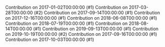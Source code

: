 Contribution on 2017-01-02T00:00:00 (#1)
Contribution on 2017-03-28T00:00:00 (#2)
Contribution on 2017-09-14T00:00:00 (#1)
Contribution on 2017-12-16T00:00:00 (#1)
Contribution on 2018-06-08T00:00:00 (#1)
Contribution on 2018-07-19T00:00:00 (#1)
Contribution on 2018-08-14T00:00:00 (#1)
Contribution on 2019-09-13T00:00:00 (#1)
Contribution on 2019-10-19T00:00:00 (#2)
Contribution on 2017-09-16T00:00:00 (#1)
Contribution on 2017-10-03T00:00:00 (#1)
